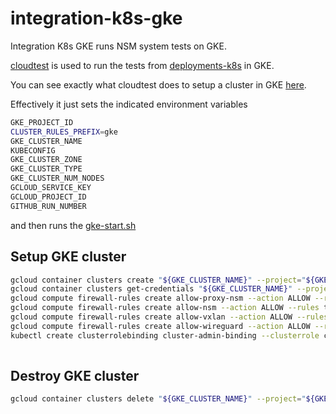 # integration-k8s-gke

Integration K8s GKE runs NSM system tests on GKE.

[cloudtest](https://github.com/networkservicemesh/cloudtest) is used to run the tests from [deployments-k8s](https://github.com/networkservicemesh/deployments-k8s/) in GKE.

You can see exactly what cloudtest does to setup a cluster in GKE [here](cloudtest/gke.yaml).

Effectively it just sets the indicated environment variables
```bash
GKE_PROJECT_ID
CLUSTER_RULES_PREFIX=gke
GKE_CLUSTER_NAME
KUBECONFIG
GKE_CLUSTER_ZONE
GKE_CLUSTER_TYPE
GKE_CLUSTER_NUM_NODES
GCLOUD_SERVICE_KEY
GCLOUD_PROJECT_ID
GITHUB_RUN_NUMBER
```

and then runs the [gke-start.sh](scripts/gke-start.sh)

## Setup GKE cluster

```bash
gcloud container clusters create "${GKE_CLUSTER_NAME}" --project="${GKE_PROJECT_ID}" --machine-type="${GKE_CLUSTER_TYPE}" --num-nodes="${GKE_CLUSTER_NUM_NODES}" --zone="${GKE_CLUSTER_ZONE}" -q
gcloud container clusters get-credentials "${GKE_CLUSTER_NAME}" --project="${GKE_PROJECT_ID}" --zone="${GKE_CLUSTER_ZONE}"
gcloud compute firewall-rules create allow-proxy-nsm --action ALLOW --rules tcp:80 --project="${GKE_PROJECT_ID}"
gcloud compute firewall-rules create allow-nsm --action ALLOW --rules tcp:5000-5100 --project="${GKE_PROJECT_ID}"
gcloud compute firewall-rules create allow-vxlan --action ALLOW --rules udp:4789 --project="${GKE_PROJECT_ID}"
gcloud compute firewall-rules create allow-wireguard --action ALLOW --rules udp:51820-52000 --project="${GKE_PROJECT_ID}"
kubectl create clusterrolebinding cluster-admin-binding --clusterrole cluster-admin --user "$(gcloud config get-value account)"
 
```

## Destroy GKE cluster

```bash
gcloud container clusters delete "${GKE_CLUSTER_NAME}" --project="${GKE_PROJECT_ID}" --zone="${GKE_CLUSTER_ZONE}" -q
```